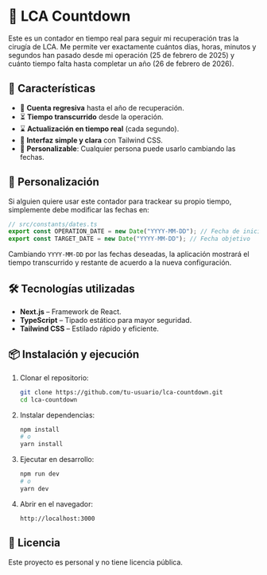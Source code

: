 # 🦵 LCA Countdown

Este es un contador en tiempo real para seguir mi recuperación tras la cirugía de LCA. Me permite ver exactamente cuántos días, horas, minutos y segundos han pasado desde mi operación (25 de febrero de 2025) y cuánto tiempo falta hasta completar un año (26 de febrero de 2026).

## 🚀 Características

- 📆 **Cuenta regresiva** hasta el año de recuperación.
- ⏳ **Tiempo transcurrido** desde la operación.
- ⌛ **Actualización en tiempo real** (cada segundo).
- 🎨 **Interfaz simple y clara** con Tailwind CSS.
- 🔧 **Personalizable**: Cualquier persona puede usarlo cambiando las fechas.

## 🔧 Personalización

Si alguien quiere usar este contador para trackear su propio tiempo, simplemente debe modificar las fechas en:

```ts
// src/constants/dates.ts
export const OPERATION_DATE = new Date("YYYY-MM-DD"); // Fecha de inicio
export const TARGET_DATE = new Date("YYYY-MM-DD"); // Fecha objetivo
```

Cambiando `YYYY-MM-DD` por las fechas deseadas, la aplicación mostrará el tiempo transcurrido y restante de acuerdo a la nueva configuración.

## 🛠️ Tecnologías utilizadas

- **Next.js** – Framework de React.
- **TypeScript** – Tipado estático para mayor seguridad.
- **Tailwind CSS** – Estilado rápido y eficiente.

## 📦 Instalación y ejecución

1. Clonar el repositorio:

   ```sh
   git clone https://github.com/tu-usuario/lca-countdown.git
   cd lca-countdown
   ```

2. Instalar dependencias:

   ```sh
   npm install
   # o
   yarn install
   ```

3. Ejecutar en desarrollo:

   ```sh
   npm run dev
   # o
   yarn dev
   ```

4. Abrir en el navegador:
   ```
   http://localhost:3000
   ```

## 📄 Licencia

Este proyecto es personal y no tiene licencia pública.
